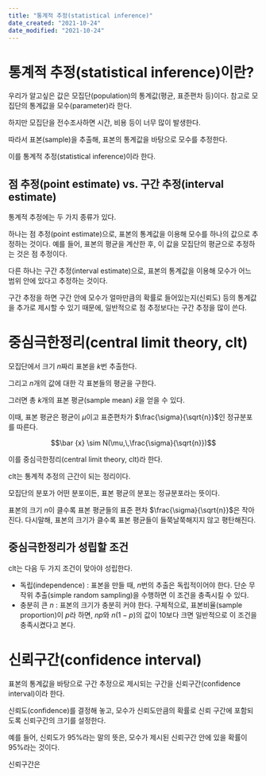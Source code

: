 ```yaml
---
title: "통계적 추정(statistical inference)"
date_created: "2021-10-24"
date_modified: "2021-10-24"
---
```


# 통계적 추정(statistical inference)이란?

우리가 알고싶은 값은 모집단(population)의 통계값(평균, 표준편차 등)이다. 참고로 모집단의 통계값을 모수(parameter)라 한다.

하지만 모집단을 전수조사하면 시간, 비용 등이 너무 많이 발생한다.

따라서 표본(sample)을 추출해, 표본의 통계값을 바탕으로 모수를 추정한다.

이를 통계적 추정(statistical inference)이라 한다.

## 점 추정(point estimate) vs. 구간 추정(interval estimate)

통계적 추정에는 두 가지 종류가 있다.

하나는 점 추정(point estimate)으로, 표본의 통계값을 이용해 모수를 하나의 값으로 추정하는 것이다. 예를 들어, 표본의 평균을 계산한 후, 이 값을 모집단의 평균으로 추정하는 것은 점 추정이다.

다른 하나는 구간 추정(interval estimate)으로, 표본의 통계값을 이용해 모수가 어느 범위 안에 있다고 추정하는 것이다.

구간 추정을 하면 구간 안에 모수가 얼마만큼의 확률로 들어있는지(신뢰도) 등의 통계값을 추가로 제시할 수 있기 때문에, 일반적으로 점 추정보다는 구간 추정을 많이 쓴다.

# 중심극한정리(central limit theory, clt)

모집단에서 크기 $n$짜리 표본을 $k$번 추출한다.

그리고 $n$개의 값에 대한 각 표본들의 평균을 구한다.

그러면 총 $k$개의 표본 평균(sample mean) $\bar{x}$을 얻을 수 있다.

이때, 표본 평균은 평균이 $\mu$이고 표준편차가 $\frac{\sigma}{\sqrt{n}}$인 정규분포를 따른다.

$$\bar {x} \sim N(\mu,\,\frac{\sigma}{\sqrt{n}})$$

이를 중심극한정리(central limit theory, clt)라 한다.

clt는 통계적 추정의 근간이 되는 정리이다.

모집단의 분포가 어떤 분포이든, 표본 평균의 분포는 정규분포라는 뜻이다.

표본의 크기 $n$이 클수록 표본 평균들의 표준 편차 $\frac{\sigma}{\sqrt{n}}$은 작아진다. 다시말해, 표본의 크기가 클수록 표본 평균들이 들쭉날쭉해지지 않고 평탄해진다.

## 중심극한정리가 성립할 조건

clt는 다음 두 가지 조건이 맞아야 성립한다.

- 독립(independence) : 표본을 만들 때, $n$번의 추출은 독립적이어야 한다. 단순 무작위 추출(simple random sampling)을 수행하면 이 조건을 충족시킬 수 있다.
- 충분히 큰 $n$ : 표본의 크기가 충분히 커야 한다. 구체적으로, 표본비율(sample proportion)이 $p$라 하면, $np$와 $n(1-p)$의 값이 10보다 크면 일반적으로 이 조건을 충족시켰다고 본다.

# 신뢰구간(confidence interval)

표본의 통계값을 바탕으로 구간 추정으로 제시되는 구간을 신뢰구간(confidence interval)이라 한다.

신뢰도(confidence)를 결정해 놓고, 모수가 신뢰도만큼의 확률로 신뢰 구간에 포함되도록 신뢰구간의 크기를 설정한다.

예를 들어, 신뢰도가 95%라는 말의 뜻은, 모수가 제시된 신뢰구간 안에 있을 확률이 95%라는 것이다.

신뢰구간은 

